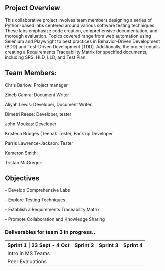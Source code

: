 <h2> Project Overview </h2>

This collaborative project involves team members designing a series of Python-based labs centered around various software testing techniques. These labs emphasize code creation, comprehensive documentation, and thorough evaluation. Topics covered range from web automation using Selenium and Playwright to best practices in Behavior-Driven Development (BDD) and Test-Driven Development (TDD). Additionally, the project entails creating a Requirements Traceability Matrix for specified documents, including SRS, HLD, LLD, and Test Plan.

<h2> Team Members: </h2>

<!-- Using HTML for the documentation | Can be changed -->
<p> Chris Barlow: Project manager </p>
<p> Zineb Gamra: Document Writer </p>
<p> Aliyah Lewis: Developer, Document Writer. </p>
<p> Dimetri Reese: Developer, tester </p>
<p> John Moukas: Developer </p>
<p> Kristena Bridges (Teena): Tester, Back up Developer </p>
<p> Parris Lawrence-Jackson: Tester </p>
<p> Kameron Smith: </p>
<p> Tristan McGregor: </p>

<h2> Objectives </h2>

<p>- Develop Comprehensive Labs</p> 
<p>- Explore Testing Techniques </p>
<p>- Establish a Requirements Traceability Matrix </p>
<p>- Promote Collaboration and Knowledge Sharing </p>

<h3> Deliverables for team 3 in progress.. </h3>
<table>
    <tr>
        <th>Sprint 1 | 23 Sept - 4 Oct</th>
        <th>Sprint 2</th>
        <th>Sprint 3</th>
        <th>Sprint 4</th>
    </tr>
    <tr>
        <td>Intro in MS Teams</td>
    </tr>
    <tr>
        <td>Peer Evaluations</td>
    </tr>

</table>
